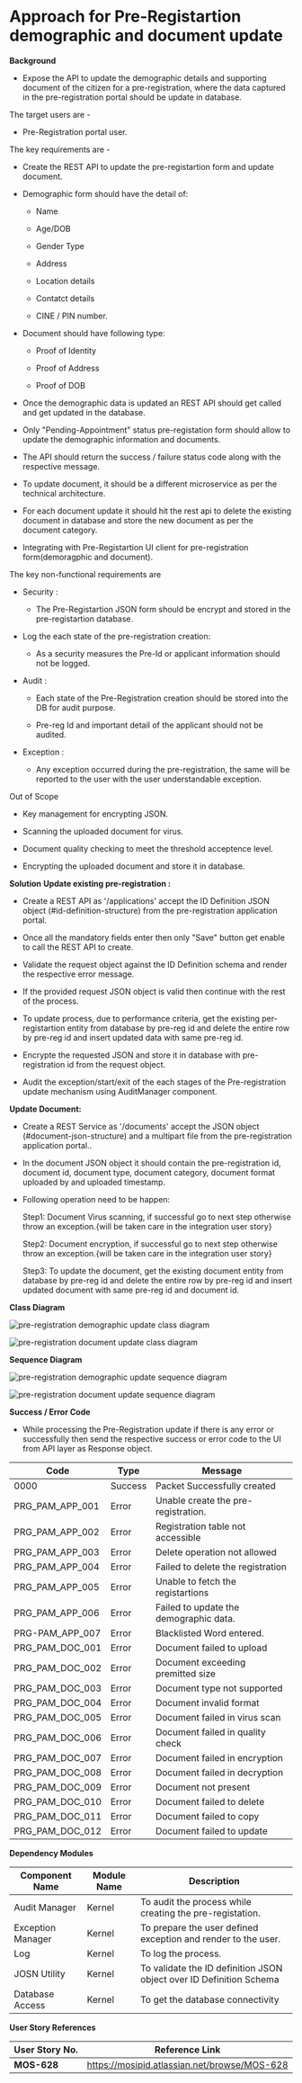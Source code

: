 # Approach for Pre-Registartion demographic and document update

**Background**
-   Expose the API to update the demographic details and supporting document of the citizen for a pre-registration, where the data captured in the pre-registration portal should be update in database.

The target users are -
   - Pre-Registration portal user. 

The key requirements are -
-   Create the REST API to update the pre-registartion form and update document.

-   Demographic form should have the detail of:

    -   Name

    -   Age/DOB

    -   Gender Type

    -   Address

    -   Location details

    -   Contatct details

    -   CINE / PIN number.

- Document should have following type:
     - Proof of Identity

     - Proof of Address

     - Proof of DOB

- Once the demographic data is updated an REST API should get called and get updated in the database.

-  Only "Pending-Appointment" status pre-registation form should allow to update the demographic information and documents.

-  The API should return the success / failure status code along with
    the respective message.

- To update document, it should be a different microservice as per the technical architecture. 

- For each document update it should hit the rest api to delete the existing document in database and store the new document as per the document category.

- Integrating with Pre-Registartion UI client for pre-registration form(demoragphic and document).

The key non-functional requirements are

-   Security :

    -  The Pre-Registartion JSON form should be encrypt and stored in the     pre-registartion database.

-   Log the each state of the pre-registration creation:

    -   As a security measures the Pre-Id or applicant information should
        not be logged.

-   Audit :

    -   Each state of the Pre-Registration creation should be stored into the DB
        for audit purpose.

    -   Pre-reg Id and important detail of the applicant should not be audited.

-   Exception :

    -   Any exception occurred during the pre-registration, the same will
        be reported to the user with the user understandable exception.


Out of Scope

- Key management for encrypting JSON.

- Scanning the uploaded document for virus.

- Document quality checking to meet the threshold acceptence level.

- Encrypting the uploaded document and store it in database.

**Solution**
**Update existing pre-registration :**

-   Create a REST API as '/applications' accept the ID Definition JSON object (#id-definition-structure) from the pre-registration application portal.

- Once all the mandatory fields enter then only "Save" button get enable to call the REST API to create. 

-   Validate the request object against the ID Definition schema and render the respective error message.

-   If the provided request JSON object is valid then continue with the rest
    of the process.

-  To update process, due to performance criteria, get the existing per-registartion entity from database by pre-reg id and delete the entire row by pre-reg id and insert updated data with same pre-reg id.

-  Encrypte the requested JSON and store it in database with pre-registration id from the request object.

-   Audit the exception/start/exit of the each stages of the Pre-registration update mechanism using AuditManager component.


 **Update Document:**

-   Create a REST Service as '/documents' accept the JSON object (#document-json-structure) and a multipart file from the pre-registration application portal..

-   In the document JSON object it should contain the pre-registration id, document id, document type, document category, document format uploaded by and uploaded timestamp.

- 	Following operation need to be happen:

	Step1: Document Virus scanning, if successful go to next step otherwise throw an exception.{will be taken care in the integration user story}
	
	Step2: Document encryption, if successful go to next step otherwise throw an exception.{will be taken care in the integration user story}
	
	Step3: To update the document, get the existing document entity from database by pre-reg id and delete the entire row by pre-reg id and insert updated document with same pre-reg id and document id.

**Class Diagram**

![pre-registration demographic update class diagram](_images/_class_diagram/pre-registartion-application-update-classDiagram.png)

![pre-registration document update class diagram](_images/_class_diagram/pre-registartion-document-update-classDiagram.png)

**Sequence Diagram**

![pre-registration demographic update sequence diagram](_images/_sequence_diagram/pre-registration-demographic-update.png)

![pre-registration document update sequence diagram](_images/_sequence_diagram/pre-registration-document-update.png)

**Success / Error Code**
- While processing the Pre-Registration update if there is any error or successfully then send the respective success or error code to the UI from API layer as  Response object.

Code | Type | Message | 
-----|----------|-------------|
  0000      |             Success |   Packet Successfully created
  PRG_PAM_APP_001  |  Error   |   Unable create the pre-registration.
  PRG_PAM_APP_002  |  Error   |   Registration table not accessible
  PRG_PAM_APP_003  |  Error   |   Delete operation not allowed
  PRG_PAM_APP_004  |  Error   |   Failed to delete the registration
  PRG_PAM_APP_005  |  Error   |   Unable to fetch the registartions
  PRG_PAM_APP_006  |  Error   |   Failed to update the demographic data.
  PRG-PAM_APP_007  |  Error   |   Blacklisted Word entered.
  PRG_PAM_DOC_001 |  Error   |   Document failed to upload
  PRG_PAM_DOC_002 |  Error   |   Document exceeding premitted size
  PRG_PAM_DOC_003 |  Error   |   Document type not supported
  PRG_PAM_DOC_004 |  Error   |   Document invalid format
  PRG_PAM_DOC_005 |  Error   |   Document failed in virus scan
  PRG_PAM_DOC_006 |  Error   |   Document failed in quality check
  PRG_PAM_DOC_007 | Error    |   Document failed in encryption
  PRG_PAM_DOC_008 | Error    |   Document failed in decryption
  PRG_PAM_DOC_009 | Error    |   Document not present
  PRG_PAM_DOC_010 |  Error   |   Document failed to delete
  PRG_PAM_DOC_011 | Error    |   Document failed to copy
  PRG_PAM_DOC_012 | Error    |   Document failed to update

**Dependency Modules**

Component Name | Module Name | Description | 
-----|----------|-------------|
  Audit Manager     |   Kernel        |    To audit the process while creating the pre-registation.
  Exception Manager  |  Kernel     |       To prepare the user defined exception and render to the user.
  Log        |          Kernel         |   To log the process.
  JOSN Utility    |     Kernel       |     To validate the ID definition JSON object over ID Definition Schema
  Database Access   |    Kernel      |      To get the database connectivity


**User Story References**

  **User Story No.**|**Reference Link**
  -----|----------|
  **MOS-628**    |       <https://mosipid.atlassian.net/browse/MOS-628>
